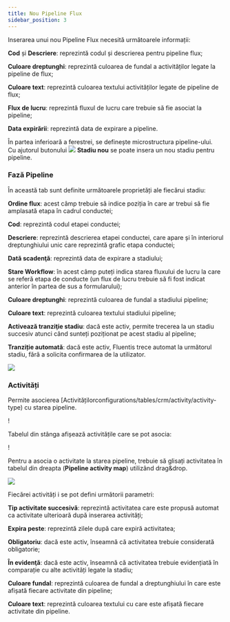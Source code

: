 ```yaml
---
title: Nou Pipeline Flux
sidebar_position: 3
---
```


Inserarea unui nou Pipeline Flux necesită următoarele informații:

**Cod** și **Descriere**: reprezintă codul și descrierea pentru pipeline flux;

**Culoare dreptunghi**: reprezintă culoarea de fundal a activităților legate la pipeline de flux;

**Culoare text**: reprezintă culoarea textului activităților legate de pipeline de flux;

**Flux de lucru**: reprezintă fluxul de lucru care trebuie să fie asociat la pipeline;

**Data expirării**: reprezintă data de expirare a pipeline.

În partea inferioară a ferestrei, se definește microstructura pipeline-ului.  
Cu ajutorul butonului ![](/img/neutral/common/new.png) **Stadiu nou** se poate insera un nou stadiu pentru pipeline.

### Fază Pipeline

În această tab sunt definite următoarele proprietăți ale fiecărui stadiu:

**Ordine flux**: acest câmp trebuie să indice poziția în care ar trebui să fie amplasată etapa în cadrul conductei;

**Cod**: reprezintă codul etapei conductei;

**Descriere**: reprezintă descrierea etapei conductei, care apare și în interiorul dreptunghiului unic care reprezintă grafic etapa conductei;

**Dată scadenţă**: reprezintă data de expirare a stadiului;

**Stare Workflow**: în acest câmp puteți indica starea fluxului de lucru la care se referă etapa de conducte (un flux de lucru trebuie să fi fost indicat anterior în partea de sus a formularului);

**Culoare dreptunghi**: reprezintă culoarea de fundal a stadiului pipeline;

**Culoare text**: reprezintă culoarea textului stadiului pipeline;

**Activează tranziţie stadiu**: dacă este activ, permite trecerea la un stadiu succesiv atunci când sunteți poziționat pe acest stadiu al pipeline;

**Tranziție automată**: dacă este activ, Fluentis trece automat la următorul stadiu, fără a solicita confirmarea de la utilizator.

![](/img/it-it/configurations/tables/crm/pipeline-phase.png)

### Activități

Permite asocierea [Activitățilorconfigurations/tables/crm/activity/activity-type) cu starea pipeline.

! [](/img/it-it/configurations/tables/crm/pipeline-activity.png)

Tabelul din stânga afișează activitățile care se pot asocia:

! [](/img/it-it/configurations/tables/crm/pipeline-activities.png)

Pentru a asocia o activitate la starea pipeline, trebuie să glisați activitatea în tabelul din dreapta (**Pipeline activity map**) utilizând drag&drop.

![](/img/it-it/configurations/tables/crm/pipeline-activity-map.png)

Fiecărei activități i se pot defini următorii parametri:

**Tip activitate succesivă**: reprezintă activitatea care este propusă automat ca activitate ulterioară după inserarea activități;

**Expira peste**: reprezintă zilele după care expiră activitatea;

**Obligatoriu**: dacă este activ, înseamnă că activitatea trebuie considerată obligatorie;

**În evidenţă**: dacă este activ, înseamnă că activitatea trebuie evidențiată în comparație cu alte activități legate la stadiu;

**Culoare fundal**: reprezintă culoarea de fundal a dreptunghiului în care este afișată fiecare activitate din pipeline;

**Culoare text**: reprezintă culoarea textului cu care este afișată fiecare activitate din pipeline.